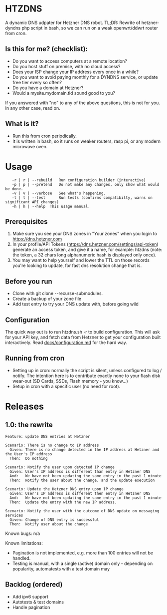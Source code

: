# HTZDNS
A dynamic DNS udpater for Hetzner DNS robot.
TL;DR: Rewrite of hetzner-dyndns php script in bash, so we can run on a weak openwrt/ddwrt router from cron.

## Is this for me? (checklist):
- Do you want to access computers at a remote location?
- Do you host stuff on premise, with no cloud access?
- Does your ISP change your IP address every once in a while?
- Do you want to avoid paying monthly for a DYNDNS service, or update free tier every so often?
- Do you have a domain at Hetzner?
- Would a mysite.mydomain.tld sound good to you?

If you answered with "no" to any of the above questions, this is not for you.
In any other case, read on.

## What is it?
- Run this from cron periodically.
- It is written in bash, so it runs on weaker routers, rasp pi, or any modern microwave oven. 

# Usage
```
   -r | r | --rebuild	Run configuration builder (interactive)
   -p | p | --pretend   Do not make any changes, only show what would be done.
   -v | v | --verbose   See what's happening.
   -t | t | --test      Run tests (confirms compatibilty, warns on significant API changes)
   -h | h | --help	This usage manual.
```

## Prerequisites
1) Make sure you see your DNS zones in "Your zones" when you login to https://dns.hetzner.com
2) In your profile/API Tokens (https://dns.hetzner.com/settings/api-token) generate an access token, and give it a name, for example: htzdns (note: the token, a 32 chars long alphanumeric hash is displayed only once).
3) You may want to help yourself and lower the TTL on those records you're looking to update, for fast dns resolution change that is.

## Before you run
- Clone with git clone --recurse-submodules.
- Create a backup of your zone file
- Add test entry to try your DNS update with, before going wild

## Configuration
The quick way out is to run htzdns.sh -r to build configuration. This will ask for your API key, and fetch data from Hetzner to get your configuration built interactively.
Read [docs/configuration.md](docs/configuration.md) for the hard way.

## Running from cron
- Setting up in cron: normally the script is silent, unless configured to log / notify. The intention here is to contribute exactly none to your flash disk wear-out (SD Cards, SSDs, Flash memory - you know...)
- Setup in cron with a specific user (no need for root).

# Releases
## 1.0: the rewrite
```
Feature: update DNS entries at Hetzner

Scenario: There is no change to IP address
  Given: There is no change detected in the IP address at Hetzner and the User's IP address
  Then:  Do nothing

Scenario: Notify the user upon detected IP change
  Given: User's IP address is different than entry in Hetzner DNS
  And:   We have not been updating the same entry in the past 1 minute
  Then:  Notify the user about the change, and the update execution

Scenario: Update the Hetzner DNS entry upon IP change
  Given: User's IP address is different then entry in Hetzner DNS
  And:   We have not been updating the same entry in the past 1 minute
  Then:  Update the entry with the new IP address.

Scenario: Notify the user with the outcome of DNS update on messaging services
  Given: Change of DNS entry is successful
  Then:  Notify user about the change
```

Known bugs:
n/a

Known limitations:
- Pagination is not implemented, e.g. more than 100 entries will not be handled.
- Testing is manual, with a single (active) domain only - depending on popularity, automatests with a test domain may 

## Backlog (ordered)
- Add ipv6 support
- Autotests & test domains
- Handle pagination
